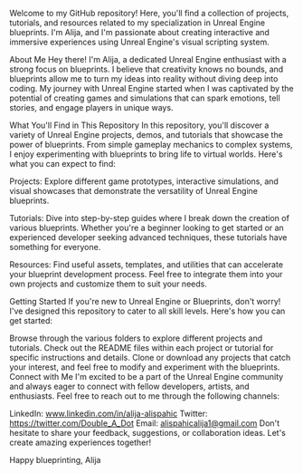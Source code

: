 Welcome to my GitHub repository! Here, you'll find a collection of projects, tutorials, and resources related to my specialization in Unreal Engine blueprints. I'm Alija, and I'm passionate about creating interactive and immersive experiences using Unreal Engine's visual scripting system.

About Me
Hey there! I'm Alija, a dedicated Unreal Engine enthusiast with a strong focus on blueprints. I believe that creativity knows no bounds, and blueprints allow me to turn my ideas into reality without diving deep into coding. My journey with Unreal Engine started when I was captivated by the potential of creating games and simulations that can spark emotions, tell stories, and engage players in unique ways.

What You'll Find in This Repository
In this repository, you'll discover a variety of Unreal Engine projects, demos, and tutorials that showcase the power of blueprints. From simple gameplay mechanics to complex systems, I enjoy experimenting with blueprints to bring life to virtual worlds. Here's what you can expect to find:

Projects: Explore different game prototypes, interactive simulations, and visual showcases that demonstrate the versatility of Unreal Engine blueprints.

Tutorials: Dive into step-by-step guides where I break down the creation of various blueprints. Whether you're a beginner looking to get started or an experienced developer seeking advanced techniques, these tutorials have something for everyone.

Resources: Find useful assets, templates, and utilities that can accelerate your blueprint development process. Feel free to integrate them into your own projects and customize them to suit your needs.

Getting Started
If you're new to Unreal Engine or Blueprints, don't worry! I've designed this repository to cater to all skill levels. Here's how you can get started:

Browse through the various folders to explore different projects and tutorials.
Check out the README files within each project or tutorial for specific instructions and details.
Clone or download any projects that catch your interest, and feel free to modify and experiment with the blueprints.
Connect with Me
I'm excited to be a part of the Unreal Engine community and always eager to connect with fellow developers, artists, and enthusiasts. Feel free to reach out to me through the following channels:

LinkedIn: www.linkedin.com/in/alija-alispahic
Twitter: https://twitter.com/DoubIe_A_Dot
Email: alispahicalija1@gmail.com
Don't hesitate to share your feedback, suggestions, or collaboration ideas. Let's create amazing experiences together!

Happy blueprinting,
Alija
